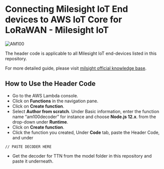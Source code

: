 # Connecting Milesight IoT End devices to AWS IoT Core for LoRaWAN - Milesight IoT
![AM100](AM100.png)

The header code is applicable to all Milesight IoT end-devices listed in this repository. 

For more detailed guide, please visit [milsight official knowledge base](https://support.milesight-iot.com/hc/en-us/articles/900007629603).


## How to Use the Header Code
- Go to the AWS Lambda console.
- Click on **Functions** in the navigation pane.
- Click on **Create function**.
- Select **Author from scratch**. Under Basic information, enter the function name “am100decoder” for instance and choose **Node.js 12.x**. from the drop-down under **Runtime**.
- Click on **Create function**.
- Click the function you created, Under **Code** tab, paste the Header Code, and under 
 ```
// PASTE DECODER HERE
 ```
- Get the decoder for TTN from the model folder in this repository and paste it underneath. 
